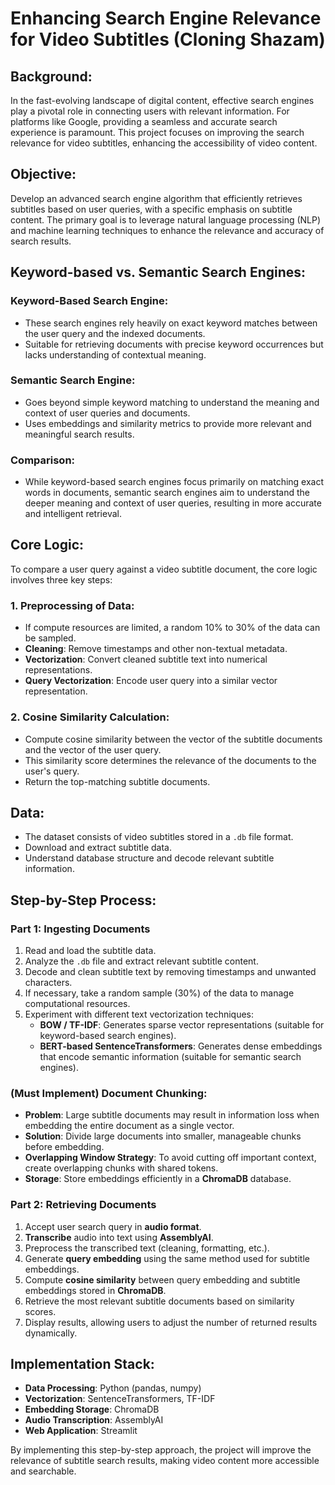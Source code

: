 # Enhancing Search Engine Relevance for Video Subtitles (Cloning Shazam)

## Background:
In the fast-evolving landscape of digital content, effective search engines play a pivotal role in connecting users with relevant information. For platforms like Google, providing a seamless and accurate search experience is paramount. This project focuses on improving the search relevance for video subtitles, enhancing the accessibility of video content.

## Objective:
Develop an advanced search engine algorithm that efficiently retrieves subtitles based on user queries, with a specific emphasis on subtitle content. The primary goal is to leverage natural language processing (NLP) and machine learning techniques to enhance the relevance and accuracy of search results.

## Keyword-based vs. Semantic Search Engines:

### Keyword-Based Search Engine:
- These search engines rely heavily on exact keyword matches between the user query and the indexed documents.
- Suitable for retrieving documents with precise keyword occurrences but lacks understanding of contextual meaning.

### Semantic Search Engine:
- Goes beyond simple keyword matching to understand the meaning and context of user queries and documents.
- Uses embeddings and similarity metrics to provide more relevant and meaningful search results.

### Comparison:
- While keyword-based search engines focus primarily on matching exact words in documents, semantic search engines aim to understand the deeper meaning and context of user queries, resulting in more accurate and intelligent retrieval.

## Core Logic:
To compare a user query against a video subtitle document, the core logic involves three key steps:

### 1. Preprocessing of Data:
- If compute resources are limited, a random 10% to 30% of the data can be sampled.
- **Cleaning**: Remove timestamps and other non-textual metadata.
- **Vectorization**: Convert cleaned subtitle text into numerical representations.
- **Query Vectorization**: Encode user query into a similar vector representation.

### 2. Cosine Similarity Calculation:
- Compute cosine similarity between the vector of the subtitle documents and the vector of the user query.
- This similarity score determines the relevance of the documents to the user's query.
- Return the top-matching subtitle documents.

## Data:
- The dataset consists of video subtitles stored in a `.db` file format.
- Download and extract subtitle data.
- Understand database structure and decode relevant subtitle information.

## Step-by-Step Process:

### Part 1: Ingesting Documents
1. Read and load the subtitle data.
2. Analyze the `.db` file and extract relevant subtitle content.
3. Decode and clean subtitle text by removing timestamps and unwanted characters.
4. If necessary, take a random sample (30%) of the data to manage computational resources.
5. Experiment with different text vectorization techniques:
   - **BOW / TF-IDF**: Generates sparse vector representations (suitable for keyword-based search engines).
   - **BERT-based SentenceTransformers**: Generates dense embeddings that encode semantic information (suitable for semantic search engines).

### (Must Implement) Document Chunking:
- **Problem**: Large subtitle documents may result in information loss when embedding the entire document as a single vector.
- **Solution**: Divide large documents into smaller, manageable chunks before embedding.
- **Overlapping Window Strategy**: To avoid cutting off important context, create overlapping chunks with shared tokens.
- **Storage**: Store embeddings efficiently in a **ChromaDB** database.

### Part 2: Retrieving Documents
1. Accept user search query in **audio format**.
2. **Transcribe** audio into text using **AssemblyAI**.
3. Preprocess the transcribed text (cleaning, formatting, etc.).
4. Generate **query embedding** using the same method used for subtitle embeddings.
5. Compute **cosine similarity** between query embedding and subtitle embeddings stored in **ChromaDB**.
6. Retrieve the most relevant subtitle documents based on similarity scores.
7. Display results, allowing users to adjust the number of returned results dynamically.

## Implementation Stack:
- **Data Processing**: Python (pandas, numpy)
- **Vectorization**: SentenceTransformers, TF-IDF
- **Embedding Storage**: ChromaDB
- **Audio Transcription**: AssemblyAI
- **Web Application**: Streamlit

By implementing this step-by-step approach, the project will improve the relevance of subtitle search results, making video content more accessible and searchable.

